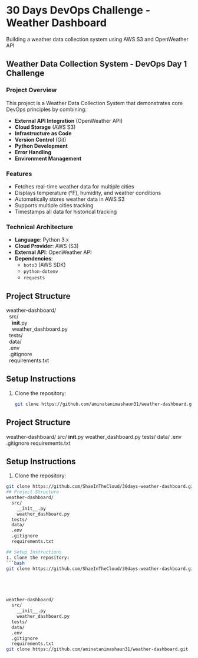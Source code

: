 # 30 Days DevOps Challenge - Weather Dashboard
 
 Building a weather data collection system using AWS S3 and OpenWeather API

## Weather Data Collection System - DevOps Day 1 Challenge
### Project Overview
This project is a Weather Data Collection System that demonstrates core DevOps principles by combining:

 - **External API Integration** (OpenWeather API)
- **Cloud Storage** (AWS S3)
- **Infrastructure as Code**
- **Version Control** (Git)
- **Python Development**
- **Error Handling**
- **Environment Management**
### Features
- Fetches real-time weather data for multiple cities
- Displays temperature (°F), humidity, and weather conditions
- Automatically stores weather data in AWS S3
- Supports multiple cities tracking
- Timestamps all data for historical tracking
### Technical Architecture
 - **Language**: Python 3.x
- **Cloud Provider**: AWS (S3)
- **External API**: OpenWeather API
- **Dependencies**: 
  - `boto3` (AWS SDK)
  - `python-dotenv`
  - `requests`
 ## Project Structure
weather-dashboard/  
&nbsp;&nbsp;src/  
&nbsp;&nbsp;&nbsp;&nbsp;__init__.py  
&nbsp;&nbsp;&nbsp;&nbsp;weather_dashboard.py  
&nbsp;&nbsp;tests/  
&nbsp;&nbsp;data/  
&nbsp;&nbsp;.env  
&nbsp;&nbsp;.gitignore  
&nbsp;&nbsp;requirements.txt  

## Setup Instructions
1. Clone the repository:
   ```bash
   git clone https://github.com/aminatanimashaun31/weather-dashboard.git
## Project Structure
weather-dashboard/
  src/
    __init__.py
    weather_dashboard.py
  tests/
  data/
  .env
  .gitignore
  requirements.txt

## Setup Instructions
1. Clone the repository:
```bash
git clone https://github.com/ShaeInTheCloud/30days-weather-dashboard.git
## Project Structure
weather-dashboard/
  src/
    __init__.py
    weather_dashboard.py
  tests/
  data/
  .env
  .gitignore
  requirements.txt

## Setup Instructions
1. Clone the repository:
```bash
git clone https://github.com/ShaeInTheCloud/30days-weather-dashboard.git





weather-dashboard/
  src/
    __init__.py
    weather_dashboard.py
  tests/
  data/
  .env
  .gitignore
  requirements.txt
git clone https://github.com/aminatanimashaun31/weather-dashboard.git












  

    






